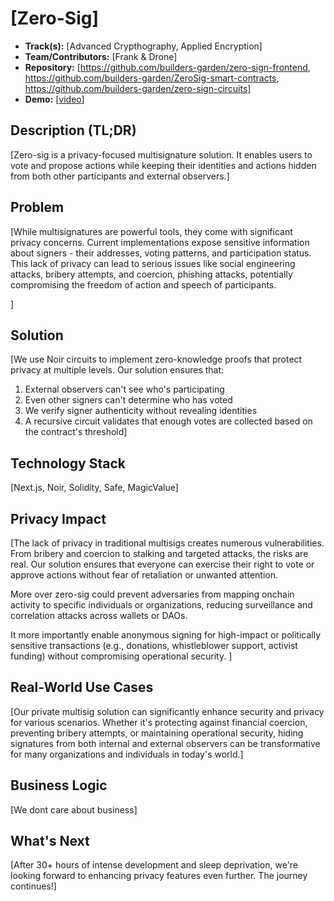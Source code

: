 # [Zero-Sig]

- **Track(s):** [Advanced Crypthography, Applied Encryption]
- **Team/Contributors:** [Frank & Drone]
- **Repository:** [https://github.com/builders-garden/zero-sign-frontend, https://github.com/builders-garden/ZeroSig-smart-contracts, https://github.com/builders-garden/zero-sign-circuits]
- **Demo:** [[video](https://www.youtube.com/watch?v=D2W7NF2qqqQ&feature=youtu.be)]

## Description (TL;DR)
[Zero-sig is a privacy-focused multisignature solution. It enables users to vote and propose actions while keeping their identities and actions hidden from both other participants and external observers.]

## Problem
[While multisignatures are powerful tools, they come with significant privacy concerns. Current implementations expose sensitive information about signers - their addresses, voting patterns, and participation status. This lack of privacy can lead to serious issues like social engineering attacks, bribery attempts, and coercion, phishing attacks, potentially compromising the freedom of action and speech of participants.


]

## Solution
[We use Noir circuits to implement zero-knowledge proofs that protect privacy at multiple levels. Our solution ensures that:
1. External observers can't see who's participating
2. Even other signers can't determine who has voted
3. We verify signer authenticity without revealing identities
4. A recursive circuit validates that enough votes are collected based on the contract's threshold]

## Technology Stack
[Next.js, Noir, Solidity, Safe, MagicValue]

## Privacy Impact
[The lack of privacy in traditional multisigs creates numerous vulnerabilities. From bribery and coercion to stalking and targeted attacks, the risks are real. Our solution ensures that everyone can exercise their right to vote or approve actions without fear of retaliation or unwanted attention.

More over zero-sig could prevent adversaries from mapping onchain activity to specific individuals or organizations, reducing surveillance and correlation attacks across wallets or DAOs.

It more importantly enable anonymous signing for high-impact or politically sensitive transactions (e.g., donations, whistleblower support, activist funding) without compromising operational security.
]

## Real-World Use Cases
[Our private multisig solution can significantly enhance security and privacy for various scenarios. Whether it's protecting against financial coercion, preventing bribery attempts, or maintaining operational security, hiding signatures from both internal and external observers can be transformative for many organizations and individuals in today's world.]

## Business Logic
[We dont care about business]

## What's Next
[After 30+ hours of intense development and sleep deprivation, we're looking forward to enhancing privacy features even further. The journey continues!]
